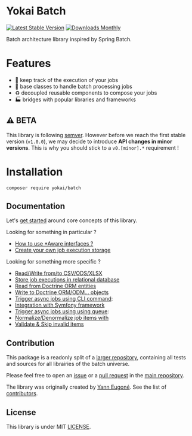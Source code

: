 # Yokai Batch

[![Latest Stable Version](https://img.shields.io/packagist/v/yokai/batch?style=flat-square)](https://packagist.org/packages/yokai/batch)
[![Downloads Monthly](https://img.shields.io/packagist/dm/yokai/batch?style=flat-square)](https://packagist.org/packages/yokai/batch)

Batch architecture library inspired by Spring Batch.


# Features

- :bookmark_tabs: keep track of the execution of your jobs
- :rocket: base classes to handle batch processing jobs
- :recycle: decoupled reusable components to compose your jobs
- :factory: bridges with popular libraries and frameworks


## :warning: BETA

This library is following [semver](https://semver.org/).
However before we reach the first stable version (`v1.0.0`), we may decide to introduce **API changes in minor versions**.
This is why you should stick to a `v0.[minor].*` requirement !


# Installation

```
composer require yokai/batch
```


## Documentation

Let's [get started](docs/getting-started.md) around core concepts of this library.

Looking for something in particular ?

- [How to use *Aware interfaces ?](docs/recipes/aware-interfaces.md)
- [Create your own job execution storage](docs/recipes/custom-job-execution-storage.md)

Looking for something more specific ?

- [Read/Write from/to CSV/ODS/XLSX](https://github.com/yokai-php/batch-box-spout)
- [Store job executions in relational database](https://github.com/yokai-php/batch-doctrine-dbal)
- [Read from Doctrine ORM entities](https://github.com/yokai-php/batch-doctrine-orm)
- [Write to Doctrine ORM/ODM... objects](https://github.com/yokai-php/batch-doctrine-persistence)
- [Trigger async jobs using CLI command](https://github.com/yokai-php/batch-symfony-console): 
- [Integration with Symfony framework](https://github.com/yokai-php/batch-symfony-framework)
- [Trigger async jobs using using queue](https://github.com/yokai-php/batch-symfony-messenger): 
- [Normalize/Denormalize job items with](https://github.com/yokai-php/batch-symfony-serializer)
- [Validate & Skip invalid items](https://github.com/yokai-php/batch-symfony-validator)


## Contribution

This package is a readonly split of a [larger repository](https://github.com/yokai-php/batch-src),
containing all tests and sources for all librairies of the batch universe.

Please feel free to open an [issue](https://github.com/yokai-php/batch-src/issues)
or a [pull request](https://github.com/yokai-php/batch-src/pulls)
in the [main repository](https://github.com/yokai-php/batch-src).

The library was originally created by [Yann Eugoné](https://github.com/yann-eugone).
See the list of [contributors](https://github.com/yokai-php/batch-src/contributors).


## License

This library is under MIT [LICENSE](LICENSE).
